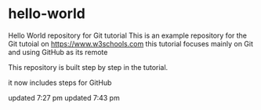 # hello-world
Hello World repository for Git tutorial
This is an example repository for the Git tutoial on https://www.w3schools.com
this tutorial focuses mainly on Git and using GitHub as its remote

This repository is built step by step in the tutorial.

it now includes steps for GitHub

updated 7:27 pm 
updated 7:43 pm

